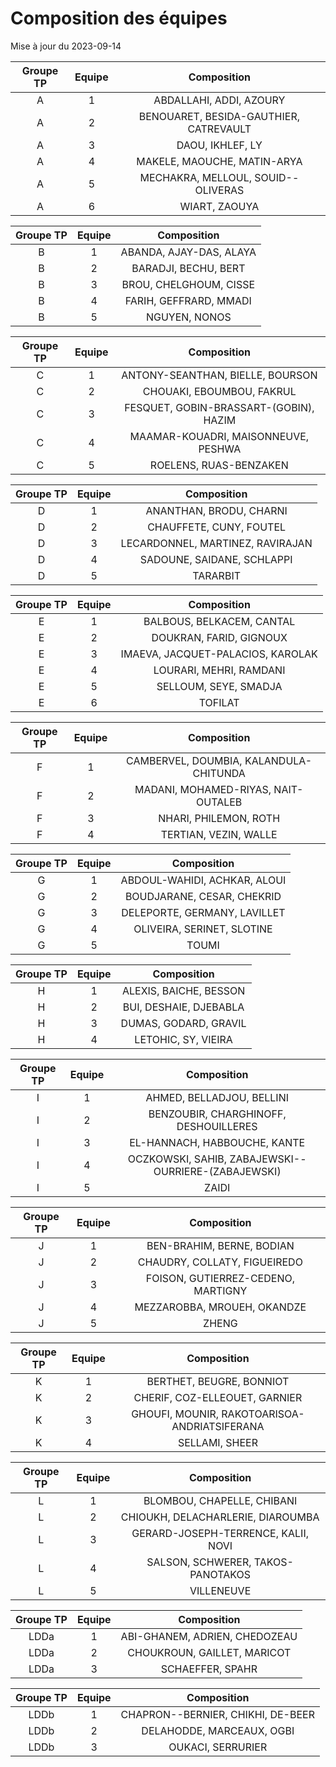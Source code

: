 # Composition des équipes

Mise à jour du 2023-09-14

| Groupe TP | Equipe | Composition |
|:-:|:-:|:-:|
|A|1|ABDALLAHI, ADDI, AZOURY|
|A|2|BENOUARET, BESIDA-GAUTHIER, CATREVAULT|
|A|3|DAOU, IKHLEF, LY|
|A|4|MAKELE, MAOUCHE, MATIN-ARYA|
|A|5|MECHAKRA, MELLOUL, SOUID--OLIVERAS|
|A|6|WIART, ZAOUYA|

| Groupe TP | Equipe | Composition |
|:-:|:-:|:-:|
|B|1|ABANDA, AJAY-DAS, ALAYA|
|B|2|BARADJI, BECHU, BERT|
|B|3|BROU, CHELGHOUM, CISSE|
|B|4|FARIH, GEFFRARD, MMADI|
|B|5|NGUYEN, NONOS|

| Groupe TP | Equipe | Composition |
|:-:|:-:|:-:|
|C|1|ANTONY-SEANTHAN, BIELLE, BOURSON|
|C|2|CHOUAKI, EBOUMBOU, FAKRUL|
|C|3|FESQUET, GOBIN-BRASSART-(GOBIN), HAZIM|
|C|4|MAAMAR-KOUADRI, MAISONNEUVE, PESHWA|
|C|5|ROELENS, RUAS-BENZAKEN|

| Groupe TP | Equipe | Composition |
|:-:|:-:|:-:|
|D|1|ANANTHAN, BRODU, CHARNI|
|D|2|CHAUFFETE, CUNY, FOUTEL|
|D|3|LECARDONNEL, MARTINEZ, RAVIRAJAN|
|D|4|SADOUNE, SAIDANE, SCHLAPPI|
|D|5|TARARBIT|

| Groupe TP | Equipe | Composition |
|:-:|:-:|:-:|
|E|1|BALBOUS, BELKACEM, CANTAL|
|E|2|DOUKRAN, FARID, GIGNOUX|
|E|3|IMAEVA, JACQUET-PALACIOS, KAROLAK|
|E|4|LOURARI, MEHRI, RAMDANI|
|E|5|SELLOUM, SEYE, SMADJA|
|E|6|TOFILAT|

| Groupe TP | Equipe | Composition |
|:-:|:-:|:-:|
|F|1|CAMBERVEL, DOUMBIA, KALANDULA-CHITUNDA|
|F|2|MADANI, MOHAMED-RIYAS, NAIT-OUTALEB|
|F|3|NHARI, PHILEMON, ROTH|
|F|4|TERTIAN, VEZIN, WALLE|

| Groupe TP | Equipe | Composition |
|:-:|:-:|:-:|
|G|1|ABDOUL-WAHIDI, ACHKAR, ALOUI|
|G|2|BOUDJARANE, CESAR, CHEKRID|
|G|3|DELEPORTE, GERMANY, LAVILLET|
|G|4|OLIVEIRA, SERINET, SLOTINE|
|G|5|TOUMI|

| Groupe TP | Equipe | Composition |
|:-:|:-:|:-:|
|H|1|ALEXIS, BAICHE, BESSON|
|H|2|BUI, DESHAIE, DJEBABLA|
|H|3|DUMAS, GODARD, GRAVIL|
|H|4|LETOHIC, SY, VIEIRA|

| Groupe TP | Equipe | Composition |
|:-:|:-:|:-:|
|I|1|AHMED, BELLADJOU, BELLINI|
|I|2|BENZOUBIR, CHARGHINOFF, DESHOUILLERES|
|I|3|EL-HANNACH, HABBOUCHE, KANTE|
|I|4|OCZKOWSKI, SAHIB, ZABAJEWSKI--OURRIERE-(ZABAJEWSKI)|
|I|5|ZAIDI|

| Groupe TP | Equipe | Composition |
|:-:|:-:|:-:|
|J|1|BEN-BRAHIM, BERNE, BODIAN|
|J|2|CHAUDRY, COLLATY, FIGUEIREDO|
|J|3|FOISON, GUTIERREZ-CEDENO, MARTIGNY|
|J|4|MEZZAROBBA, MROUEH, OKANDZE|
|J|5|ZHENG|

| Groupe TP | Equipe | Composition |
|:-:|:-:|:-:|
|K|1|BERTHET, BEUGRE, BONNIOT|
|K|2|CHERIF, COZ-ELLEOUET, GARNIER|
|K|3|GHOUFI, MOUNIR, RAKOTOARISOA-ANDRIATSIFERANA|
|K|4|SELLAMI, SHEER|

| Groupe TP | Equipe | Composition |
|:-:|:-:|:-:|
|L|1|BLOMBOU, CHAPELLE, CHIBANI|
|L|2|CHIOUKH, DELACHARLERIE, DIAROUMBA|
|L|3|GERARD-JOSEPH-TERRENCE, KALII, NOVI|
|L|4|SALSON, SCHWERER, TAKOS-PANOTAKOS|
|L|5|VILLENEUVE|

| Groupe TP | Equipe | Composition |
|:-:|:-:|:-:|
|LDDa|1|ABI-GHANEM, ADRIEN, CHEDOZEAU|
|LDDa|2|CHOUKROUN, GAILLET, MARICOT|
|LDDa|3|SCHAEFFER, SPAHR|

| Groupe TP | Equipe | Composition |
|:-:|:-:|:-:|
|LDDb|1|CHAPRON--BERNIER, CHIKHI, DE-BEER|
|LDDb|2|DELAHODDE, MARCEAUX, OGBI|
|LDDb|3|OUKACI, SERRURIER|
